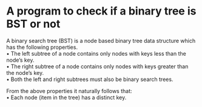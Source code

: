 # A program to check if a binary tree is BST or not
A binary search tree (BST) is a node based binary tree data structure which has the following properties. \
• The left subtree of a node contains only nodes with keys less than the node’s key. \
• The right subtree of a node contains only nodes with keys greater than the node’s key. \
• Both the left and right subtrees must also be binary search trees.

From the above properties it naturally follows that: \
• Each node (item in the tree) has a distinct key.
